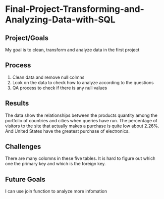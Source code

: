 # Final-Project-Transforming-and-Analyzing-Data-with-SQL

## Project/Goals
My goal is to clean, transform and analyze data in the first project

## Process
1. Clean data and remove null colmns
2. Look on the data to check how to analyze according to the questions
3. QA process to check if there is any null values

## Results
The data show the relationships between the products quantity among the portfolio of countries and cities when queries have run. The percentage of visitors to the site that actually makes a purchase is quite low about 2.26%. And United States have the greatest purchase of electronics. 

## Challenges 
There are many colomns in these five tables. It is hard to figure out which one the primary key and which is the foreign key.

## Future Goals
I can use join function to analyze more infomation
